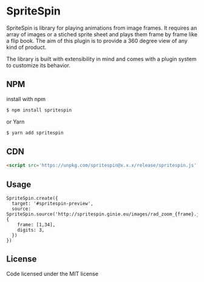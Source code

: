 # SpriteSpin

SpriteSpin is library for playing animations from image frames. It requires an array of images or a stiched sprite sheet and plays them frame by frame like a flip book. The aim of this plugin is to provide a 360 degree view of any kind of product.

The library is built with extensibility in mind and comes with a plugin system to customize its behavior.

## NPM
install with npm

```bash
$ npm install spritespin
```

or Yarn

```bash
$ yarn add spritespin
```

## CDN

```html
<script src='https://unpkg.com/spritespin@x.x.x/release/spritespin.js' type='text/javascript'></script>
```

## Usage

```
SpriteSpin.create({
  target: '#spritespin-preview',
  source: SpriteSpin.source('http://spritespin.ginie.eu/images/rad_zoom_{frame}.jpg', {
    frame: [1,34],
    digits: 3,
  })
})
```

## License

Code licensed under the MIT license
